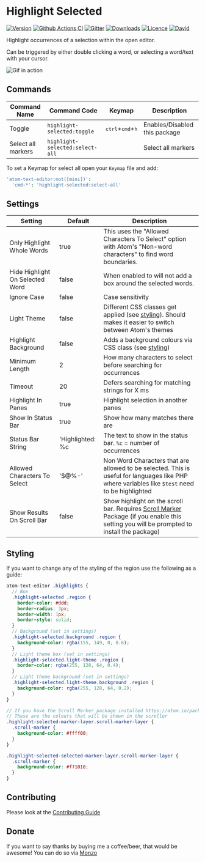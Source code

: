 # Highlight Selected

[![Version](https://img.shields.io/apm/v/highlight-selected.svg?style=flat-square)](https://atom.io/packages/highlight-selected)
[![Github Actions CI](https://img.shields.io/github/workflow/status/richrace/highlight-selected/CI.svg?style=flat-square)](https://github.com/richrace/highlight-selected/actions?query=workflow%3ACI)
[![Gitter](https://img.shields.io/badge/chat-Gitter-ff69b4.svg?style=flat-square)](https://gitter.im/richrace/highlight-selected)
[![Downloads](https://img.shields.io/apm/dm/highlight-selected.svg?style=flat-square)](https://atom.io/packages/highlight-selected)
[![Licence](https://img.shields.io/apm/l/highlight-selected.svg?style=flat-square)](https://atom.io/packages/highlight-selected)
[![David](https://img.shields.io/david/richrace/highlight-selected.svg?style=flat-square)](https://david-dm.org/richrace/highlight-selected)

Highlight occurrences of a selection within the open editor.

Can be triggered by either double clicking a word, or selecting a word/text with your cursor.

![Gif in action](http://i.imgur.com/C5FnzzQ.gif)

## Commands

| Command Name       | Command Code                    | Keymap                                      | Description                   |
| ------------------ | ------------------------------- | ------------------------------------------- | ----------------------------- |
| Toggle             | `highlight-selected:toggle`     | <kbd>ctrl</kbd>+<kbd>cmd</kbd>+<kbd>h</kbd> | Enables/Disabled this package |
| Select all markers | `highlight-selected:select-all` |                                             | Select all markers            |

To set a Keymap for select all open your `Keymap` file and add:

```coffeescript
'atom-text-editor:not([mini])':
  'cmd-*': 'highlight-selected:select-all'
```

## Settings

| Setting                         | Default          | Description                                                                                                                                                                         |
| ------------------------------- | ---------------- | ----------------------------------------------------------------------------------------------------------------------------------------------------------------------------------- |
| Only Highlight Whole Words      | true             | This uses the "Allowed Characters To Select" option with Atom's "Non-word characters" to find word boundaries.                                                                      |
| Hide Highlight On Selected Word | false            | When enabled to will not add a box around the selected words.                                                                                                                       |
| Ignore Case                     | false            | Case sensitivity                                                                                                                                                                    |
| Light Theme                     | false            | Different CSS classes get applied (see [styling](#styling)). Should makes it easier to switch between Atom's themes                                                                 |
| Highlight Background            | false            | Adds a background colours via CSS class (see [styling](#styling))                                                                                                                   |
| Minimum Length                  | 2                | How many characters to select before searching for occurrences                                                                                                                      |
| Timeout                         | 20               | Defers searching for matching strings for X ms                                                                                                                                      |
| Highlight In Panes              | true             | Highlight selection in another panes                                                                                                                                                |
| Show In Status Bar              | true             | Show how many matches there are                                                                                                                                                     |
| Status Bar String               | 'Highlighted: %c | The text to show in the status bar. `%c` = number of occurrences                                                                                                                    |
| Allowed Characters To Select    | '\$@%-'          | Non Word Characters that are allowed to be selected. This is useful for languages like PHP where variables like `$test` need to be highlighted                                      |
| Show Results On Scroll Bar      | false            | Show highlight on the scroll bar. Requires [Scroll Marker](https://atom.io/packages/scroll-marker) Package (if you enable this setting you will be prompted to install the package) |

## Styling

If you want to change any of the styling of the region use the following as a guide:

```scss
atom-text-editor .highlights {
  // Box
  .highlight-selected .region {
    border-color: #ddd;
    border-radius: 3px;
    border-width: 1px;
    border-style: solid;
  }
  // Background (set in settings)
  .highlight-selected.background .region {
    background-color: rgba(155, 149, 0, 0.6);
  }
  // Light theme box (set in settings)
  .highlight-selected.light-theme .region {
    border-color: rgba(255, 128, 64, 0.4);
  }
  // Light theme background (set in settings)
  .highlight-selected.light-theme.background .region {
    background-color: rgba(255, 128, 64, 0.2);
  }
}

// If you have the Scroll Marker package installed https://atom.io/packages/scroll-marker
// These are the colours that will be shown in the scroller
.highlight-selected-marker-layer.scroll-marker-layer {
  .scroll-marker {
    background-color: #ffff00;
  }
}

.highlight-selected-selected-marker-layer.scroll-marker-layer {
  .scroll-marker {
    background-color: #f71010;
  }
}
```

## Contributing

Please look at the [Contributing Guide](https://github.com/richrace/highlight-selected/blob/master/CONTRIBUTING.md)

## Donate

If you want to say thanks by buying me a coffee/beer, that would be awesome! You can do so via [Monzo](https://monzo.me/richrace/3.00?d=For%20a%20coffee,%20thanks%20for%20Highlight%20Selected!%20%F0%9F%8E%89%20%E2%98%95%EF%B8%8F)
